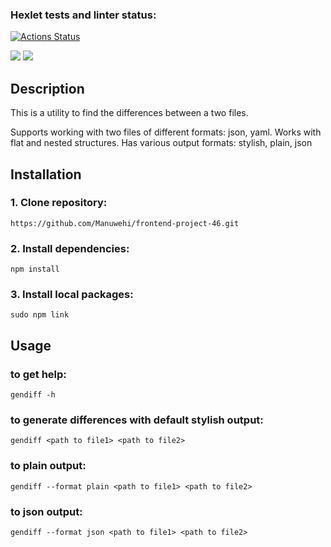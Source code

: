 ### Hexlet tests and linter status:

[![Actions Status](https://github.com/Manuwehi/frontend-project-46/actions/workflows/hexlet-check.yml/badge.svg)](https://github.com/Manuwehi/frontend-project-46/actions)

<img src="https://api.codeclimate.com/v1/badges/1f674f119438ffbccefb/maintainability" />
<img src="https://api.codeclimate.com/v1/badges/1f674f119438ffbccefb/test_coverage" />

## Description

This is a utility to find the differences between a two files.

Supports working with two files of different formats: json, yaml.
Works with flat and nested structures.
Has various output formats: stylish, plain, json

## Installation

### 1. Clone repository:

    https://github.com/Manuwehi/frontend-project-46.git

### 2. Install dependencies:

    npm install

### 3. Install local packages:

    sudo npm link

## Usage

### to get help:

    gendiff -h  

### to generate differences with default stylish output:

    gendiff <path to file1> <path to file2>

### to plain output:

    gendiff --format plain <path to file1> <path to file2> 

### to json output:

    gendiff --format json <path to file1> <path to file2> 
